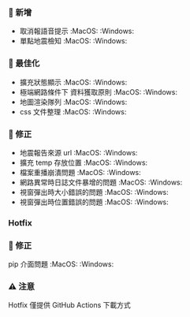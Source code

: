### :star2: 新增

- 取消報語音提示 :MacOS: :Windows:
- 單點地震檢知 :MacOS: :Windows:

### :electric_plug: 最佳化

- 擴充狀態顯示 :MacOS: :Windows:
- 極端網路條件下 資料獲取原則 :MacOS: :Windows:
- 地圖渲染隊列 :MacOS: :Windows:
- css 文件整理 :MacOS: :Windows:

### :lady_beetle: 修正

- 地震報告來源 url :MacOS: :Windows:
- 擴充 temp 存放位置 :MacOS: :Windows:
- 檔案重播崩潰問題 :MacOS: :Windows:
- 網路異常時日誌文件暴增的問題 :MacOS: :Windows:
- 視窗彈出時大小錯誤的問題 :MacOS: :Windows:
- 視窗彈出時位置錯誤的問題 :MacOS: :Windows:

### Hotfix

### :lady_beetle: 修正
pip 介面問題 :MacOS: :Windows:

### :warning: 注意
Hotfix 僅提供 GitHub Actions 下載方式
